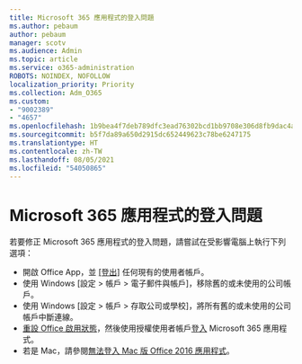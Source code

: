 ```yaml
---
title: Microsoft 365 應用程式的登入問題
ms.author: pebaum
author: pebaum
manager: scotv
ms.audience: Admin
ms.topic: article
ms.service: o365-administration
ROBOTS: NOINDEX, NOFOLLOW
localization_priority: Priority
ms.collection: Adm_O365
ms.custom:
- "9002389"
- "4657"
ms.openlocfilehash: 1b9bea4f7deb789dfc3ead76302bcd1bb9708e306d8fb9dac4a9e7b8631bf9ed
ms.sourcegitcommit: b5f7da89a650d2915dc652449623c78be6247175
ms.translationtype: HT
ms.contentlocale: zh-TW
ms.lasthandoff: 08/05/2021
ms.locfileid: "54050865"
---
```

# <a name="issues-signing-into-microsoft-365-apps"></a>Microsoft 365 應用程式的登入問題

若要修正 Microsoft 365 應用程式的登入問題，請嘗試在受影響電腦上執行下列選項：

- 開啟 Office App，並 [[登出]](https://go.microsoft.com/fwlink/?linkid=2114082) 任何現有的使用者帳戶。
- 使用 Windows [設定 > 帳戶 > 電子郵件與帳戶]，移除舊的或未使用的公司帳戶。
- 使用 Windows [設定 > 帳戶 > 存取公司或學校]，將所有舊的或未使用的公司帳戶中斷連線。
- [重設 Office 啟用狀態](https://docs.microsoft.com/office365/troubleshoot/activation/reset-office-365-proplus-activation-state)，然後使用授權使用者帳戶[登入](https://support.office.com/article/sign-in-to-office-b9582171-fd1f-4284-9846-bdd72bb28426) Microsoft 365 應用程式。
- 若是 Mac，請參閱[無法登入 Mac 版 Office 2016 應用程式](https://docs.microsoft.com/office365/troubleshoot/authentication/sign-in-to-office-2016-for-mac-fail)。
